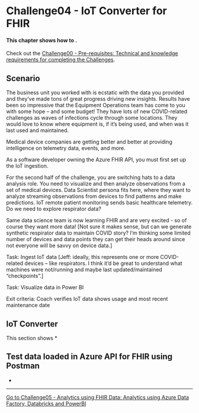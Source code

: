 # Challenge04 - IoT Converter for FHIR

#### This chapter shows how to .

Check out the [Challenge00 - Pre-requisites: Technical and knowledge requirements for completing the Challenges](../Challenge00-Prerequistes/ReadMe.md).

## Scenario
The business unit you worked with is ecstatic with the data you provided and they’ve made tons of great progress driving new insights. Results have been so impressive that the Equipment Operations team has come to you with some hope – and some budget! They have lots of new COVID-related challenges as waves of infections cycle through some locations. They would love to know where equipment is, if it’s being used, and when was it last used and maintained.

Medical device companies are getting better and better at providing intelligence on telemetry data, events, and more.

As a software developer owning the Azure FHIR API, you must first set up the IoT ingestion.

For the second half of the challenge, you are switching hats to a data analysis role. You need to visualize and then analyze observations from a set of medical devices.
Data Scientist persona fits here, where they want to analyze streaming observations from devices to find patterns and make predictions. IoT remote patient monitoring sends basic healthcare telemetry. Do we need to explore respirator data?

Same data science team is now learning FHIR and are very excited - so of course they want more data! [Not sure it makes sense, but can we generate synthetic respirator data to maintain COVID story? I’m thinking some limited number of devices and data points they can get their heads around since not everyone will be savvy on device data.]

Task: Ingest IoT data [Jeff: ideally, this represents one or more COVID-related devices – like respirators. I think it’d be great to understand what machines were not/running and maybe last updated/maintained “checkpoints”.]

Task: Visualize data in Power BI

Exit criteria: Coach verifies IoT data shows usage and most recent maintenance date

## IoT Converter
This section shows 
*

## Test data loaded in Azure API for FHIR using Postman
* 


***

[Go to Challenge05 - Analytics using FHIR Data: Analytics using Azure Data Factory, Databricks and PowerBI](../Challenge05-AzureDataAnalytics/ReadMe.md)
